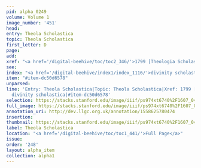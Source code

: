```yaml
---
pid: alpha_0249
volume: Volume 1
image_number: '451'
head: 
entry: Theola Scholastica
topic: Theola Scholastica
first_letter: D
page: 
add: 
xref: "<a href='/digital-beehive/toc/toc2_346/'>1799 [Theologia Scholastica]</a>"
see: 
index: "<a href='/digital-beehive/index1/index_1116/'>divinity scholastica</a>"
item: "#item-dc50d6578"
unparsed: 
line: 'Entry: Theola Scholastica|Topic: Theola Scholastica|Xref: 1799 [Theologia Scholastica]|Index:
  divinity scholastica|#item-dc50d6578'
selection: https://stacks.stanford.edu/image/iiif/ps974xt6740%2F1607_0450/409,727,3027,279/full/0/default.jpg
full_image: https://stacks.stanford.edu/image/iiif/ps974xt6740%2F1607_0450/full/full/0/default.jpg
annotation_uri: http://dev.llgc.org.uk/annotation/1558625780474
insertion: 
thumbnail: https://stacks.stanford.edu/image/iiif/ps974xt6740%2F1607_0450/409,727,600,180/250,/0/default.jpg
label: Theola Scholastica
location: "<a href='/digital-beehive/toc/toc1_441/'>Full Page</a>"
issue: 
order: '248'
layout: alpha_item
collection: alpha1
---
```

